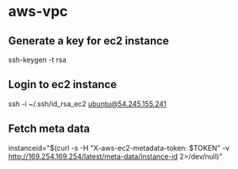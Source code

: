 # aws-vpc

## Generate a key for ec2 instance
ssh-keygen -t rsa

## Login to ec2 instance
ssh -i ~/.ssh/id_rsa_ec2 ubuntu@54.245.155.241


## Fetch meta data
instanceid="$(curl -s -H \"X-aws-ec2-metadata-token: $TOKEN\" -v http://169.254.169.254/latest/meta-data/instance-id 2>/dev/null)"
